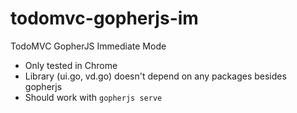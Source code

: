 # todomvc-gopherjs-im
TodoMVC GopherJS Immediate Mode

* Only tested in Chrome
* Library (ui.go, vd.go) doesn't depend on any packages besides gopherjs
* Should work with `gopherjs serve`
